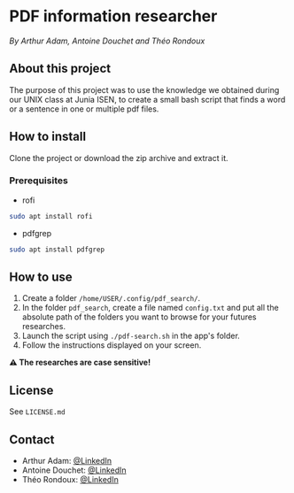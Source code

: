 # PDF information researcher
*By Arthur Adam, Antoine Douchet and Théo Rondoux*

## About this project
The purpose of this project was to use the knowledge we obtained during our UNIX class at Junia ISEN, to create a small bash script that finds a word or a sentence in one or multiple pdf files.

## How to install 
Clone the project or download the zip archive and extract it.

### Prerequisites
- rofi
```bash
sudo apt install rofi
```
- pdfgrep
```bash
sudo apt install pdfgrep
```

## How to use
1. Create a folder `/home/USER/.config/pdf_search/`.
2. In the folder `pdf_search`, create a file named `config.txt` and put all the absolute path of the folders you want to browse for your futures researches.
3. Launch the script using `./pdf-search.sh` in the app's folder.
4. Follow the instructions displayed on your screen.

**⚠ The researches are case sensitive!**

## License
See `LICENSE.md`

## Contact
- Arthur Adam: [@LinkedIn](https://www.linkedin.com/in/arthur-adam-749627208/)
- Antoine Douchet: [@LinkedIn](https://www.linkedin.com/in/antoine-douchet-622b22241/)
- Théo Rondoux: [@LinkedIn](https://www.linkedin.com/in/theo-rondoux-948ba720a/)
